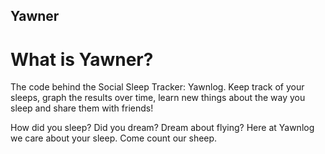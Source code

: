 Yawner
------

What is Yawner?
===============
The code behind the Social Sleep Tracker: Yawnlog. Keep track of your sleeps, graph the results over time, learn new things about the way you sleep and share them with friends!

How did you sleep? Did you dream? Dream about flying?
Here at Yawnlog we care about your sleep.
Come count our sheep.
